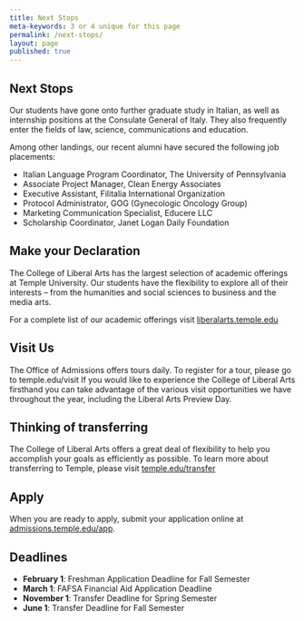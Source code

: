 ```yaml
---
title: Next Stops
meta-keywords: 3 or 4 unique for this page
permalink: /next-stops/
layout: page
published: true
---
```


## Next Stops

Our students have gone onto further graduate study in  Italian, as well as internship positions at the Consulate General of Italy. They also frequently enter the fields of law, science, communications and education.

Among other landings, our recent alumni have secured the following job placements:

- Italian Language Program Coordinator, The University of Pennsylvania
- Associate Project Manager, Clean Energy Associates
- Executive Assistant, Filitalia International Organization
- Protocol Administrator, GOG (Gynecologic Oncology Group)
- Marketing Communication Specialist, Educere LLC
- Scholarship Coordinator, Janet Logan Daily Foundation

## Make your Declaration

The College of Liberal Arts has the largest selection of  academic offerings at Temple University. Our students have the flexibility to explore all of their interests – from the humanities and social sciences to business and the media arts.   

For a complete list of our academic offerings visit [liberalarts.temple.edu](liberalarts.temple.edu)

## Visit Us

The Office of Admissions offers tours daily. To register for a tour, please go to temple.edu/visit If you would like to experience the College of Liberal Arts firsthand you can take advantage of the various visit  opportunities we have throughout the year, including the Liberal Arts Preview Day.  

## Thinking of transferring

The College of Liberal Arts offers a great deal of flexibility to help you accomplish your goals as efficiently as possible.   To learn more about transferring to Temple, please visit [temple.edu/transfer](temple.edu/transfer)

## Apply

When you are ready to apply, submit your application online at [admissions.temple.edu/app](http://admissions.temple.edu/apply).

## Deadlines

- **February 1**: Freshman Application Deadline for Fall Semester
- **March 1**: FAFSA Financial Aid Application Deadline
- **November 1**: Transfer Deadline for Spring Semester
- **June 1**: Transfer Deadline for Fall Semester
